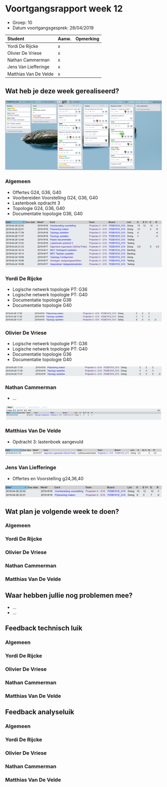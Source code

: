 # Voortgangsrapport week 12

* Groep: 10
* Datum voortgangsgesprek: 28/04/2019

| Student  | Aanw. | Opmerking |
| :---     | :---  | :---      |
| Yordi De Rijcke |   x   |           |
| Olivier De Vriese |   x    |           |
| Nathan Cammerman |   x    |           |
| Jens Van Liefferinge |   x   |         |
| Matthias Van De Velde |   x    |           |


## Wat heb je deze week gerealiseerd?

![Kanban-bord](week12-kanbanbord.png)

### Algemeen

* Offertes G24, G36, G40
* Voorbereiden Voorstelling G24, G36, G40
* Lastenboek opdracht 3
* Topologie G24, G36, G40
* Documentatie topologie G36, G40

![Time-per-assignment](week12-time-per-assignment.png)


### Yordi De Rijcke

* Logische netwerk topologie PT: G36
* Logische netwerk topologie PT: G40
* Documentatie topologie G36
* Documentatie topologie G40

![Time-registration-week12-MatthiasVanDeVelde](week12-YordiDeRijcke.jpg)

### Olivier De Vriese

* Logische netwerk topologie PT: G36
* Logische netwerk topologie PT: G40
* Documentatie topologie G36
* Documentatie topologie G40

![Time-registration-week12-OlivierDeVriese](week12-OlivierDeVriese.jpg)

### Nathan Cammerman

* ...

![Time-registration-week12-NathanCammerman](week12-NathanCammerman.png)

### Matthias Van De Velde

* Opdracht 3: lastenboek aangevuld

![Time-registration-week12-MatthiasVanDeVelde](week12-MatthiasVanDeVelde.png)

### Jens Van Liefferinge

* Offertes en Voorstelling g24,36,40

![Time-registration-week12-JensVanLiefferinge](week12-JensVanLiefferinge.png)

## Wat plan je volgende week te doen?

### Algemeen
### Yordi De Rijcke
### Olivier De Vriese
### Nathan Cammerman
### Matthias Van De Velde

## Waar hebben jullie nog problemen mee?

* ...
* ...

## Feedback technisch luik

### Algemeen

### Yordi De Rijcke
### Olivier De Vriese
### Nathan Cammerman
### Matthias Van De Velde

## Feedback analyseluik

### Algemeen

### Yordi De Rijcke
### Olivier De Vriese
### Nathan Cammerman
### Matthias Van De Velde

